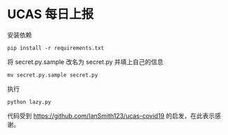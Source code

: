 # UCAS 每日上报

安装依赖

    pip install -r requirements.txt

将 secret.py.sample 改名为 secret.py 并填上自己的信息
    
    mv secret.py.sample secret.py

执行 

    python lazy.py

代码受到 https://github.com/IanSmith123/ucas-covid19 的启发，在此表示感谢。
